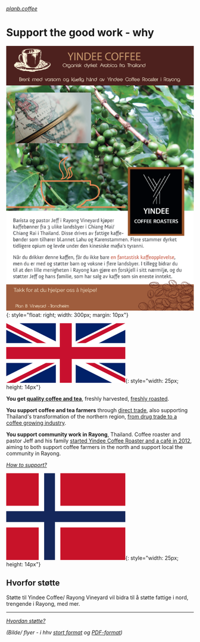 *[planb.coffee](https://www.planb.coffee/)*
# Support the good work - why

![flyer](flyer.png){: style="float: right; width: 300px; margin: 10px"}

![[EN]](assets/english.webp){: style="width: 25px; height: 14px"}

**You get [quality coffee and tea](https://yindee.no/index.php/garantied-best-quality)**, freshly harvested, [freshly roasted](https://yindee.no/index.php/thailand-coffee/16-the-benefits-of-fresh-roasted-coffee).

**You support coffee and tea farmers** through [direct trade](https://yindee.no/index.php/garantied-best-quality/15-direct-trade-fair-coffee-and-tea), also supporting Thailand's transformation of the northern region, [from drug trade to a coffee growing industry](https://yindee.no/index.php/thailand-coffee).

**You support community work in Rayong**, Thailand. Coffee roaster and pastor Jeff and his family [started Yindee Coffee Roaster and a café in 2012](https://yindee.no/index.php/about-yindee-coffee-roasters), aiming to both support coffee farmers in the north and support local the community in Rayong.

*[How to support?](support-how.md)*

![[NO]](assets/norsk.png){: style="width: 25px; height: 14px"}

## Hvorfor støtte

Støtte til Yindee Coffee/ Rayong Vineyard vil bidra til å støtte fattige i nord, trengende i Rayong, med mer.

---

 *[Hvordan støtte?](support-how.md)*

 <smaller>*(Bilde/ flyer - i hhv <a href="flyer.png">stort format</a> og <a href="flyer.pdf">PDF-format</a>)*</smaller>
